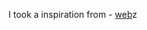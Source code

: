 I took a inspiration from - [web](https://dribbble.com/shots/7945116-Headphone-beats-website/attachments/516711?mode=media)z
